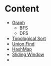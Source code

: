 # Content
- [Graph](https://github.com/rexbean/L/blob/master/Graph/Graph.md)
  - BFS
  - DFS
- [Topological Sort](https://github.com/rexbean/L/blob/master/Graph/TopologicalSort.md)
- [Union Find](https://github.com/rexbean/L/blob/master/Graph/UnionFInd.md)
- [HashMap](https://github.com/rexbean/L/blob/master/HashMap/HashMap.md)
- [Sliding Window](https://github.com/rexbean/L/blob/master/HashMap/SlidingWindow.md)
- 
